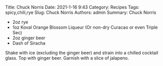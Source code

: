 Title: Chuck Norris
Date: 2021-1-16 9:43
Category: Recipes
Tags: spicy,chili,rye 
Slug: Chuck Norris
Authors: admin
Summary: Chuck Norris

* 2oz rye
* 1oz Koval Orange Blossom Liqueur (Or non-dry Curacao or even Triple Sec)
* 2oz ginger beer
* Dash of Siracha

Shake with ice (excluding the ginger beer) and strain into a chilled cocktail glass. Top with ginger beer. Garnish with a slice of 
jalapeno.

